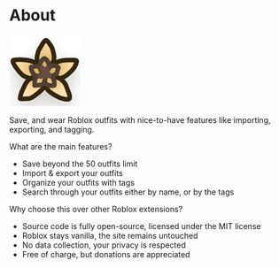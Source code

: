 # About

![Extension logo](/res/logo.png)

Save, and wear Roblox outfits with nice-to-have features like importing, exporting, and tagging.

What are the main features?

- Save beyond the 50 outfits limit
- Import & export your outfits
- Organize your outfits with tags
- Search through your outfits either by name, or by the tags

Why choose this over other Roblox extensions?

- Source code is fully open-source, licensed under the MIT license
- Roblox stays vanilla, the site remains untouched
- No data collection, your privacy is respected
- Free of charge, but donations are appreciated
